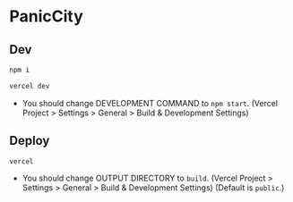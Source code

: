 # PanicCity
## Dev
```sh
npm i
```
```sh
vercel dev
```
- You should change DEVELOPMENT COMMAND to `npm start`. (Vercel Project > Settings > General > Build & Development Settings)
## Deploy
```sh
vercel
```
- You should change OUTPUT DIRECTORY to `build`. (Vercel Project > Settings > General > Build & Development Settings) (Default is `public`.)